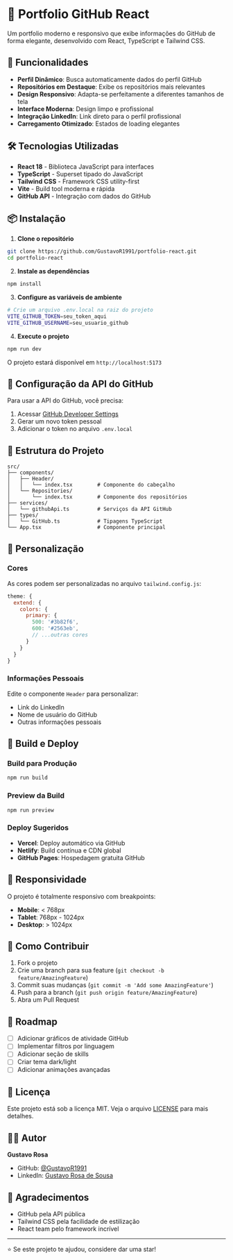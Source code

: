 # 📁 Portfolio GitHub React

Um portfolio moderno e responsivo que exibe informações do GitHub de forma elegante, desenvolvido com React, TypeScript e Tailwind CSS.

## 🚀 Funcionalidades

- **Perfil Dinâmico**: Busca automaticamente dados do perfil GitHub
- **Repositórios em Destaque**: Exibe os repositórios mais relevantes
- **Design Responsivo**: Adapta-se perfeitamente a diferentes tamanhos de tela
- **Interface Moderna**: Design limpo e profissional
- **Integração LinkedIn**: Link direto para o perfil profissional
- **Carregamento Otimizado**: Estados de loading elegantes

## 🛠️ Tecnologias Utilizadas

- **React 18** - Biblioteca JavaScript para interfaces
- **TypeScript** - Superset tipado do JavaScript
- **Tailwind CSS** - Framework CSS utility-first
- **Vite** - Build tool moderna e rápida
- **GitHub API** - Integração com dados do GitHub

## 📦 Instalação

1. **Clone o repositório**

```bash
git clone https://github.com/GustavoR1991/portfolio-react.git
cd portfolio-react
```

2. **Instale as dependências**

```bash
npm install
```

3. **Configure as variáveis de ambiente**

```bash
# Crie um arquivo .env.local na raiz do projeto
VITE_GITHUB_TOKEN=seu_token_aqui
VITE_GITHUB_USERNAME=seu_usuario_github
```

4. **Execute o projeto**

```bash
npm run dev
```

O projeto estará disponível em `http://localhost:5173`

## 🔧 Configuração da API do GitHub

Para usar a API do GitHub, você precisa:

1. Acessar [GitHub Developer Settings](https://github.com/settings/tokens)
2. Gerar um novo token pessoal
3. Adicionar o token no arquivo `.env.local`

## 📁 Estrutura do Projeto

```
src/
├── components/
│   ├── Header/
│   │   └── index.tsx        # Componente do cabeçalho
│   └── Repositories/
│       └── index.tsx        # Componente dos repositórios
├── services/
│   └── githubApi.ts         # Serviços da API GitHub
├── types/
│   └── GitHub.ts            # Tipagens TypeScript
└── App.tsx                  # Componente principal
```

## 🎨 Personalização

### Cores

As cores podem ser personalizadas no arquivo `tailwind.config.js`:

```javascript
theme: {
  extend: {
    colors: {
      primary: {
        500: '#3b82f6',
        600: '#2563eb',
        // ...outras cores
      }
    }
  }
}
```

### Informações Pessoais

Edite o componente `Header` para personalizar:

- Link do LinkedIn
- Nome de usuário do GitHub
- Outras informações pessoais

## 🚀 Build e Deploy

### Build para Produção

```bash
npm run build
```

### Preview da Build

```bash
npm run preview
```

### Deploy Sugeridos

- **Vercel**: Deploy automático via GitHub
- **Netlify**: Build contínua e CDN global
- **GitHub Pages**: Hospedagem gratuita GitHub

## 📱 Responsividade

O projeto é totalmente responsivo com breakpoints:

- **Mobile**: < 768px
- **Tablet**: 768px - 1024px
- **Desktop**: > 1024px

## 🤝 Como Contribuir

1. Fork o projeto
2. Crie uma branch para sua feature (`git checkout -b feature/AmazingFeature`)
3. Commit suas mudanças (`git commit -m 'Add some AmazingFeature'`)
4. Push para a branch (`git push origin feature/AmazingFeature`)
5. Abra um Pull Request

## 📝 Roadmap

- [ ] Adicionar gráficos de atividade GitHub
- [ ] Implementar filtros por linguagem
- [ ] Adicionar seção de skills
- [ ] Criar tema dark/light
- [ ] Adicionar animações avançadas

## 📄 Licença

Este projeto está sob a licença MIT. Veja o arquivo [LICENSE](LICENSE) para mais detalhes.

## 👨‍💻 Autor

**Gustavo Rosa**

- GitHub: [@GustavoR1991](https://github.com/GustavoR1991)
- LinkedIn: [Gustavo Rosa de Sousa](https://www.linkedin.com/in/gustavo-rosa-de-sousa/)

## 🙏 Agradecimentos

- GitHub pela API pública
- Tailwind CSS pela facilidade de estilização
- React team pelo framework incrível

---

⭐ Se este projeto te ajudou, considere dar uma star!

